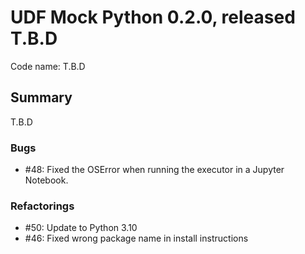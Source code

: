 # UDF Mock Python 0.2.0, released T.B.D

Code name: T.B.D

## Summary

T.B.D

### Bugs

* #48: Fixed the OSError when running the executor in a Jupyter Notebook.

### Refactorings

* #50: Update to Python 3.10
* #46: Fixed wrong package name in install instructions
